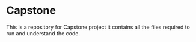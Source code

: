 # Capstone
This is a repository for Capstone project it contains all the files required to run and understand the code.
